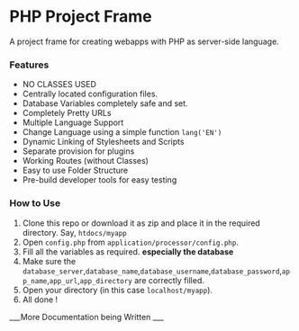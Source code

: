 # PHP Project Frame
A project frame for creating webapps with PHP as server-side language.

### Features
* NO CLASSES USED
* Centrally located configuration files.
* Database Variables completely safe and set.
* Completely Pretty URLs
* Multiple Language Support
* Change Language using a simple function `lang('EN')`
* Dynamic Linking of Stylesheets and Scripts
* Separate provision for plugins
* Working Routes (without Classes)
* Easy to use Folder Structure
* Pre-build developer tools for easy testing

### How to Use
1. Clone this repo or download it as zip and place it in the required directory. Say, `htdocs/myapp`
2. Open `config.php` from `application/processor/config.php`.
3. Fill all the variables as required. __especially the database__ 
4. Make sure the `database_server`,`database_name`,`database_username`,`database_password`,`app_name`,`app_url`,`app_directory` are correctly filled.
5. Open your directory (in this case `localhost/myapp`).
6. All done !


___More Documentation being Written ___
